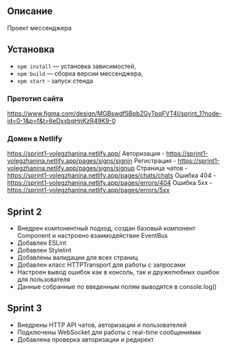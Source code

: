 ## Описание
Проект мессенджера

## Установка
- `npm install` — установка зависимостей,
- `npm build` — сборка версии мессенджера,
- `npm start` - запуск стенда

### **Прототип сайта**
https://www.figma.com/design/MGBswdf5BpbZGyTpqFVT4I/sprint_1?node-id=0-1&p=f&t=6eDxxbqHnKzR49K9-0

### **Домен в Netlify**
https://sprint1-volegzhanina.netlify.app/
Авторизация - https://sprint1-volegzhanina.netlify.app/pages/signs/signin
Регистрация - https://sprint1-volegzhanina.netlify.app/pages/signs/signup
Страница чатов - https://sprint1-volegzhanina.netlify.app/pages/chats/chats
Ошибка 404 - https://sprint1-volegzhanina.netlify.app/pages/errors/404
Ошибка 5хх - https://sprint1-volegzhanina.netlify.app/pages/errors/5xx

## Sprint 2
- Внедрен компонентный подход, создан базовый компонент Component и настроено взаимодействие EventBus
- Добавлен ESLint
- Добавлен Stylelint
- Добавлены валидации для всех страниц
- Добавлен класс HTTPTransport для работы с запросами
- Настроен вывод ошибок как в консоль, так и дружелюбных ошибок для пользователя
- Данные собранные по введенным полям выводятся в console.log()


## Sprint 3
- Внедрены HTTP API чатов, авторизации и пользователей
- Подключены WebSocket для работы с real-time сообщениями
- Добавлена проверка авторизации и редирект

